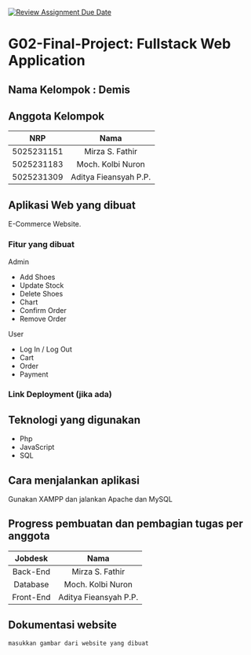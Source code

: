 [![Review Assignment Due Date](https://classroom.github.com/assets/deadline-readme-button-22041afd0340ce965d47ae6ef1cefeee28c7c493a6346c4f15d667ab976d596c.svg)](https://classroom.github.com/a/K32wTABb)
# G02-Final-Project: Fullstack Web Application

## Nama Kelompok : Demis

## Anggota Kelompok
| NRP | Nama |
|:-----------:|:--------:|
| 5025231151  | Mirza S. Fathir  |
| 5025231183  | Moch. Kolbi Nuron  |
| 5025231309  | Aditya Fieansyah P.P.  |

## Aplikasi Web yang dibuat

E-Commerce Website.

### Fitur yang dibuat

Admin
- Add Shoes
- Update Stock
- Delete Shoes
- Chart
- Confirm Order
- Remove Order

User
- Log In / Log Out
- Cart
- Order
- Payment

### Link Deployment (jika ada)

## Teknologi yang digunakan

- Php
- JavaScript
- SQL

## Cara menjalankan aplikasi

Gunakan XAMPP dan jalankan Apache dan MySQL

## Progress pembuatan dan pembagian tugas per anggota

| Jobdesk | Nama |
|:-----------:|:--------:|
| Back-End  | Mirza S. Fathir  |
| Database  | Moch. Kolbi Nuron  |
| Front-End  | Aditya Fieansyah P.P.  |


## Dokumentasi website
`masukkan gambar dari website yang dibuat`
